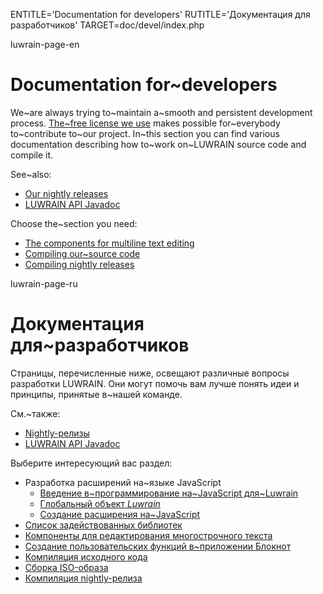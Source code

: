 
ENTITLE='Documentation for developers'
RUTITLE='Документация для разработчиков'
TARGET=doc/devel/index.php

luwrain-page-en

# Documentation for~developers

We~are always trying to~maintain a~smooth and persistent development process.
[The~free license we use](local:/doc/legal/) makes possible for~everybody to~contribute to~our project.
In~this section you can find various documentation describing how to~work on~LUWRAIN source code and compile it.

See~also:

* [Our nightly releases](local:/download/nightly/)
* [LUWRAIN API Javadoc](/javadoc/)

Choose the~section you need:


* [The components for multiline text editing](local:text-editing/)
* [Compiling our~source code](local:compilation/)
* [Compiling nightly releases](local:nightly)

luwrain-page-ru

# Документация для~разработчиков

Страницы, перечисленные ниже, освещают различные вопросы разработки LUWRAIN.
Они могут помочь вам лучше понять идеи и принципы, 
принятые в~нашей команде.

См.~также:

* [Nightly-релизы](local:/download/nightly/)
* [LUWRAIN API Javadoc](/javadoc/)

Выберите интересующий вас раздел:

* Разработка расширений на~языке JavaScript
    * [Введение в~программирование на~JavaScript для~Luwrain](local:js/intro/)
    * [Глобальный объект _Luwrain_](local:js/mainobj/)
    * [Создание расширения на~JavaScript](local:js/ext/)
* [Список задействованных библиотек](local:libs/)
* [Компоненты для редактирования многострочного текста](local:text-editing/)
* [Создание пользовательских функций в~приложении Блокнот](local:notepad-customizing/)
* [Компиляция исходного кода](local:compilation/)
* [Сборка ISO-образа](local:iso/)
* [Компиляция nightly-релиза](local:nightly/)
